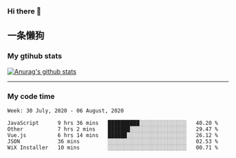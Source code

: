 ### Hi there 👋

## 一条懒狗
<!--
**kiss-me-quickly/kiss-me-quickly** is a ✨ _special_ ✨ repository because its `README.md` (this file) appears on your GitHub profile.

Here are some ideas to get you started:

- 🔭 I’m currently working on ...
- 🌱 I’m currently learning ...
- 👯 I’m looking to collaborate on ...
- 🤔 I’m looking for help with ...
- 💬 Ask me about ...
- 📫 How to reach me: ...
- 😄 Pronouns: ...
- ⚡ Fun fact: ...
-->


### My gtihub stats

[![Anurag's github stats](https://github-readme-stats.vercel.app/api?username=kiss-me-quickly)](https://github.com/anuraghazra/github-readme-stats)

***

### My code time

<!--START_SECTION:waka-->
```text
Week: 30 July, 2020 - 06 August, 2020

JavaScript      9 hrs 36 mins   ██████████░░░░░░░░░░░░░░░   40.20 % 
Other           7 hrs 2 mins    ███████░░░░░░░░░░░░░░░░░░   29.47 % 
Vue.js          6 hrs 14 mins   ██████░░░░░░░░░░░░░░░░░░░   26.12 % 
JSON            36 mins         ░░░░░░░░░░░░░░░░░░░░░░░░░   02.53 % 
WiX Installer   10 mins         ░░░░░░░░░░░░░░░░░░░░░░░░░   00.71 %
```
<!--END_SECTION:waka-->
